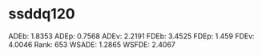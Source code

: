 # ssddq120

ADEb: 1.8353
ADEp: 0.7568
ADEv: 2.2191
FDEb: 3.4525
FDEp: 1.459
FDEv: 4.0046
Rank: 653
WSADE: 1.2865
WSFDE: 2.4067